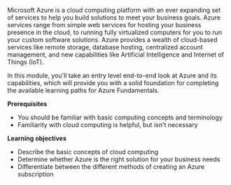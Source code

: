 Microsoft Azure is a cloud computing platform with an ever expanding set of services to help you build solutions to meet your business goals. Azure services range from simple web services for hosting your business presence in the cloud, to running fully virtualized computers for you to run your custom software solutions. Azure provides a wealth of cloud-based services like remote storage, database hosting, centralized account management, and new capabilities like Artificial Intelligence and Internet of Things (IoT).

In this module, you'll take an entry level end-to-end look at Azure and its capabilities, which will provide you with a solid foundation for completing the available learning paths for Azure Fundamentals.

**Prerequisites**

- You should be familiar with basic computing concepts and terminology
- Familiarity with cloud computing is helpful, but isn't necessary

**Learning objectives**

- Describe the basic concepts of cloud computing
- Determine whether Azure is the right solution for your business needs
- Differentiate between the different methods of creating an Azure subscription
